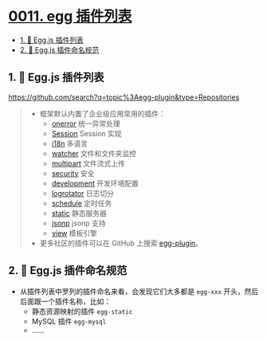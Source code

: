 # [0011. egg 插件列表](https://github.com/Tdahuyou/TNotes.egg/tree/main/notes/0011.%20egg%20%E6%8F%92%E4%BB%B6%E5%88%97%E8%A1%A8)

<!-- region:toc -->
- [1. 🔗 Egg.js 插件列表](#1--eggjs-插件列表)
- [2. 📒 Egg.js 插件命名规范](#2--eggjs-插件命名规范)
<!-- endregion:toc -->

## 1. 🔗 Egg.js 插件列表

https://github.com/search?q=topic%3Aegg-plugin&type=Repositories

> - 框架默认内置了企业级应用常用的插件：
>   - [onerror](https://github.com/eggjs/egg-onerror) 统一异常处理
>   - [Session](https://github.com/eggjs/egg-session) Session 实现
>   - [i18n](https://github.com/eggjs/egg-i18n) 多语言
>   - [watcher](https://github.com/eggjs/egg-watcher) 文件和文件夹监控
>   - [multipart](https://github.com/eggjs/egg-multipart) 文件流式上传
>   - [security](https://github.com/eggjs/egg-security) 安全
>   - [development](https://github.com/eggjs/egg-development) 开发环境配置
>   - [logrotator](https://github.com/eggjs/egg-logrotator) 日志切分
>   - [schedule](https://github.com/eggjs/egg-schedule) 定时任务
>   - [static](https://github.com/eggjs/egg-static) 静态服务器
>   - [jsonp](https://github.com/eggjs/egg-jsonp) jsonp 支持
>   - [view](https://github.com/eggjs/egg-view) 模板引擎
> - 更多社区的插件可以在 GitHub 上搜索 [egg-plugin](https://github.com/topics/egg-plugin)。

## 2. 📒 Egg.js 插件命名规范

- 从插件列表中罗列的插件命名来看，会发现它们大多都是 `egg-xxx` 开头，然后后面跟一个插件名称，比如：
  - 静态资源映射的插件 `egg-static`
  - MySQL 插件 `egg-mysql`
  - ……
